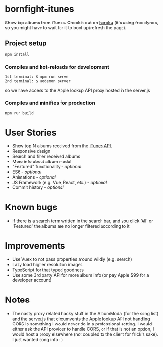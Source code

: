 # bornfight-itunes

Show top albums from iTunes.
Check it out on [heroku](http://bornfight-itunes.herokuapp.com) (it's using free dynos, so you might have to wait for it to boot up/refresh the page).

## Project setup
```
npm install
```

### Compiles and hot-reloads for development
```
1st terminal: $ npm run serve
2nd terminal: $ nodemon server
```
so we have access to the Apple lookup API proxy hosted in the server.js

### Compiles and minifies for production
```
npm run build
```

# User Stories
* Show top N albums received from the [iTunes API](https://itunes.apple.com/us/rss/topalbums/limit=10/json).
* Responsive design
* Search and filter received albums
* More info about album modal
* "Featured" functionality - _optional_
* ES6 - _optional_
* Animations - _optional_
* JS Framework (e.g. Vue, React, etc.) - _optional_
* Commit history - _optional_

# Known bugs
* If there is a search term written in the search bar, and you click 'All' or 'Featured'
the albums are no longer filtered according to it

# Improvements
* Use Vuex to not pass properties around wildly (e.g. search)
* Lazy load higher resolution images
* TypeScript for that typed goodness
* Use some 3rd party API for more album info (or pay Apple $99 for a developer account)

# Notes
* The nasty proxy related hacky stuff in the AlbumModal (for the song list) and the server.js
that circumvents the Apple lookup API not handling CORS is something I would never do in a
professional setting. I would either ask the API provider to handle CORS, or if that is not
an option, I would host a proxy elsewhere (not coupled to the client for frick's sake).
I just wanted song info :c